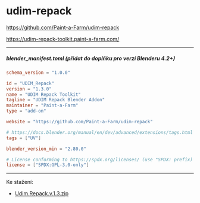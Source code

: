 # udim-repack

<https://github.com/Paint-a-Farm/udim-repack>

<https://udim-repack-toolkit.paint-a-farm.com/>


---


##### blender_manifest.toml _(přidat do doplňku pro verzi Blenderu 4.2+)_

```toml
schema_version = "1.0.0"

id = "UDIM_Repack"
version = "1.3.0"
name = "UDIM Repack Toolkit"
tagline = "UDIM Repack Blender Addon"
maintainer = "Paint-a-Farm"
type = "add-on"

website = "https://github.com/Paint-a-Farm/udim-repack"

# https://docs.blender.org/manual/en/dev/advanced/extensions/tags.html
tags = ["UV"]

blender_version_min = "2.80.0"

# License conforming to https://spdx.org/licenses/ (use "SPDX: prefix)
license = ["SPDX:GPL-3.0-only"]
```

---

Ke stažení:
- [Udim.Repack.v.1.3.zip](https://github.com/Paint-a-Farm/udim-repack/releases/latest)
